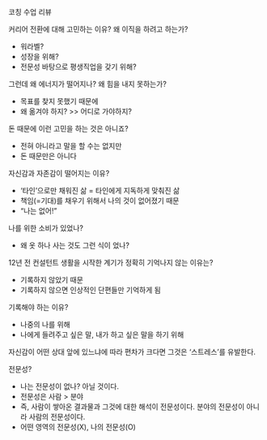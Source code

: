 코칭 수업 리뷰


커리어 전환에 대해 고민하는 이유? 왜 이직을 하려고 하는가?
- 워라벨?
- 성장을 위해?
- 전문성 바탕으로 평생직업을 갖기 위해?

그런데 왜 에너지가 떨어지나? 왜 힘을 내지 못하는가?
- 목표를 찾지 못했기 때문에
- 왜 옮겨야 하지? >> 어디로 가야하지?

돈 때문에 이런 고민을 하는 것은 아니죠?
- 전혀 아니라고 말을 할 수는 없지만
- 돈 때문만은 아니다

자신감과 자존감이 떨어지는 이유?
- ‘타인’으로만 채워진 삶 = 타인에게 지독하게 맞춰진 삶
- 책임(=기대)를 채우기 위해서 나의 것이 없어졌기 때문
- “나는 없어!”

나를 위한 소비가 있었나?
- 왜 옷 하나 사는 것도 그런 식이 었나?

12년 전 컨설턴트 생활을 시작한 계기가 정확히 기억나지 않는 이유는?
- 기록하지 않았기 때문
- 기록하지 않으면 인상적인 단편들만 기억하게 됨

기록해야 하는 이유?
- 나중의 나를 위해
- 나에게 들려주고 싶은 말, 내가 하고 싶은 말을 하기 위해

자신감이 어떤 상대 앞에 있느냐에 따라 편차가 크다면 그것은 ‘스트레스’를 유발한다.

전문성?
- 나는 전문성이 없나? 아닐 것이다.
- 전문성은 사람 > 분야
- 즉, 사람이 쌓아온 결과물과 그것에 대한 해석이 전문성이다. 분야의 전문성이 아니라 사람의 전문성이다.
- 어떤 영역의 전문성(X), 나의 전문성(O)


